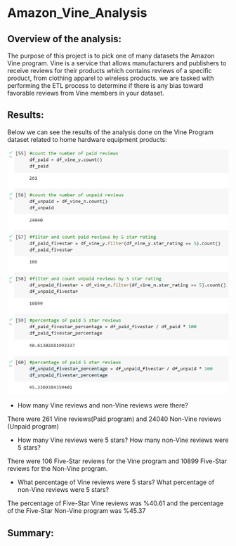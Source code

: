 # Amazon_Vine_Analysis

## Overview of the analysis:

The purpose of this project is to pick one of many datasets the Amazon Vine program. Vine is a service that allows manufacturers and publishers to receive reviews for their products which contains reviews of a specific product, from clothing apparel to wireless products. we are tasked with performing the ETL process to determine if there is any bias toward favorable reviews from Vine members in your dataset.

## Results:

Below we can see the results of the analysis done on the Vine Program dataset related to home hardware equipment products:

![](https://github.com/kbehyar/Amazon_Vine_Analysis/blob/main/Images/vine_review_analysis.PNG)


- How many Vine reviews and non-Vine reviews were there?

There were 261 Vine reviews(Paid program) and 24040 Non-Vine reviews (Unpaid program)

- How many Vine reviews were 5 stars? How many non-Vine reviews were 5 stars?

There were 106 Five-Star reviews for the Vine program and 10899 Five-Star reviews for the Non-Vine program.

- What percentage of Vine reviews were 5 stars? What percentage of non-Vine reviews were 5 stars?

The percentage of Five-Star Vine reviews was %40.61 and the percentage of the Five-Star Non-Vine program was %45.37

## Summary:
